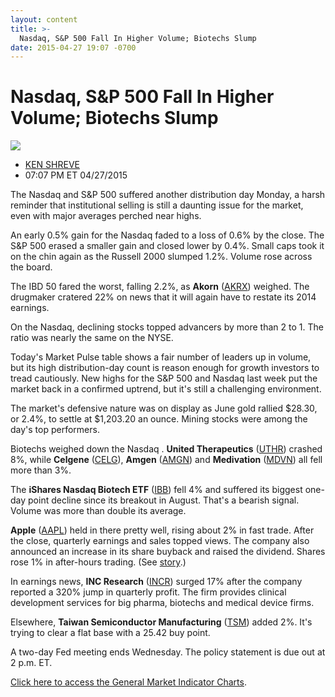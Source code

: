 ```yaml
---
layout: content
title: >-
  Nasdaq, S&P 500 Fall In Higher Volume; Biotechs Slump
date: 2015-04-27 19:07 -0700
---
```



Nasdaq, S&P 500 Fall In Higher Volume; Biotechs Slump
======================================================


![](https://www.investors.com/wp-content/uploads/ibd-migrated-images/MPv_150428_635657464828362851.png)

* [KEN SHREVE](https://www.investors.com/author/shrevek/ "Posts by KEN SHREVE")
* 07:07 PM ET 04/27/2015




  

The Nasdaq and S&P 500 suffered another distribution day Monday, a harsh reminder that institutional selling is still a daunting issue for the market, even with major averages perched near highs.

  

An early 0.5% gain for the Nasdaq faded to a loss of 0.6% by the close. The S&P 500 erased a smaller gain and closed lower by 0.4%. Small caps took it on the chin again as the Russell 2000 slumped 1.2%. Volume rose across the board.

  

The IBD 50 fared the worst, falling 2.2%, as **Akorn** ([AKRX](https://research.investors.com/quote.aspx?symbol=AKRX)) weighed. The drugmaker cratered 22% on news that it will again have to restate its 2014 earnings.

  

On the Nasdaq, declining stocks topped advancers by more than 2 to 1. The ratio was nearly the same on the NYSE.

  

Today's Market Pulse table shows a fair number of leaders up in volume, but its high distribution-day count is reason enough for growth investors to tread cautiously. New highs for the S&P 500 and Nasdaq last week put the market back in a confirmed uptrend, but it's still a challenging environment.

  

The market's defensive nature was on display as June gold rallied $28.30, or 2.4%, to settle at $1,203.20 an ounce. Mining stocks were among the day's top performers.

  

Biotechs weighed down the Nasdaq . **United Therapeutics** ([UTHR](https://research.investors.com/quote.aspx?symbol=UTHR)) crashed 8%, while **Celgene** ([CELG](https://research.investors.com/quote.aspx?symbol=CELG)), **Amgen** ([AMGN](https://research.investors.com/quote.aspx?symbol=AMGN)) and **Medivation** ([MDVN](https://research.investors.com/quote.aspx?symbol=MDVN)) all fell more than 3%.

  

The **iShares Nasdaq Biotech ETF** ([IBB](https://research.investors.com/quote.aspx?symbol=IBB)) fell 4% and suffered its biggest one-day point decline since its breakout in August. That's a bearish signal. Volume was more than double its average.

  

**Apple** ([AAPL](https://research.investors.com/quote.aspx?symbol=AAPL)) held in there pretty well, rising about 2% in fast trade. After the close, quarterly earnings and sales topped views. The company also announced an increase in its share buyback and raised the dividend. Shares rose 1% in after-hours trading. (See [story](http://news.investors.com/business/042715-749828-apple-beats-wall-street-estimates-for-march-quarter-sales-eps.htm).)

  

In earnings news, **INC Research** ([INCR](https://research.investors.com/quote.aspx?symbol=INCR)) surged 17% after the company reported a 320% jump in quarterly profit. The firm provides clinical development services for big pharma, biotechs and medical device firms.

  

Elsewhere, **Taiwan Semiconductor Manufacturing** ([TSM](https://research.investors.com/quote.aspx?symbol=TSM)) added 2%. It's trying to clear a flat base with a 25.42 buy point.

  

A two-day Fed meeting ends Wednesday. The policy statement is due out at 2 p.m. ET.

  

[Click here to access the General Market Indicator Charts](https://www.investors.com/pdf/GMI_042815.pdf).




